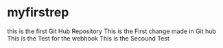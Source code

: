 # myfirstrep
this is the first Git Hub Repository
This is the First change made in Git hub
This is the Test for the webhook
This is the Secound Test
